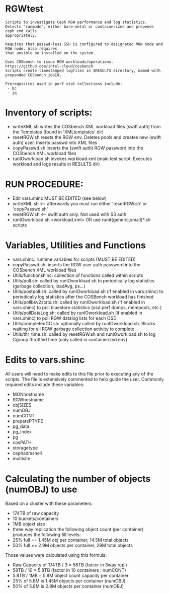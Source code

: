 # RGWtest
```
Scripts to investigate Ceph RGW performance and log statistics.
Detects "runmode", either bare-metal or containerized and prepends ceph cmd calls
appropriately.

Requires that passwd-less SSH is configured to designated MON node and RGW node. Also requires
that ansible be installed on the system.

Uses COSbench to issue RGW workloads/operations. https://github.com/intel-cloud/cosbench
Scripts create timestamped logfiles in $RESULTS directory, named with prepended COSbench jobId.

Prerequisites used in perf stat collections include:
 - bc
 - jq

```
# Inventory of scripts:
- writeXML.sh       writes the COSbench XML workload files (swift auth) from the Templates (found in 'XMLtemplates' dir)
- resetRGW.sh       resets the RGW env. Deletes pools and creates new (swift auth) user. Inserts passwd into XML files
- copyPasswd.sh     inserts the (swift auth) RGW password into the COSbench XML workload files
- runIOworkload.sh  invokes workload.xml (main test script. Executes workload and logs results in RESULTS dir)

# RUN PROCEDURE:
  - Edit vars.shinc   MUST BE EDITED (see below)
  - writeXML.sh        <-- afterwards you must run either 'resetRGW.sh' or 'copyPasswd.sh'
  - resetRGW.sh        <-- swift auth only. Not used with S3 auth
  - runIOworkload.sh <workload.xml>   OR   use runit{generic,small}*.sh scripts

# Variables, Utilities and Functions
- vars.shinc: runtime variables for scripts (MUST BE EDITED)
- copyPasswd.sh: inserts the RGW user auth password into the COSbench XML workload files
- Utils/functionshinc: collection of functions called within scripts
- Utils/poll.sh: called by runIOworkload.sh to periodically log statistics (garbage collection, loadAvg, ps...)
- Utils/postpoll.sh: called by runIOworkload.sh (if enabled in vars.shinc) to periodically log statistics after the COSBench workload has finished
- Utils/pollbsv2stats.sh: called by runIOworkload.sh (if enabled in vars.shinc) to poll bluestore statistics (osd perf dumps, mempools, etc.) 
- Utils/pollDataLog.sh: called by runIOworkload.sh (if enabled in vars.shinc) to poll RGW datalog lists for each OSD
- Utils/completedGC.sh: optionally called by runIOworkload.sh. Blcoks waiting for all RGW garbage collection activity to complete
- Utils/thr_time.sh: called by resetRGW.sh and runIOworkload.sh to log Cgroup throttled time (only called in containerized env)

# Edits to vars.shinc
All users will need to make edits to this file prior to executing any of the scripts.
The file is extensively commented to help guide the user.
Commonly required edits include these variables:
- MONhostname
- RGWhostname
- objSIZES
- numOBJ
- numCONT
- preparePTYPE
- pg_data
- pg_index
- pg
- cosPATH
- storagetype
- cephadmshell
- multisite

# Calculating the number of objects (numOBJ) to use
Based on a cluster with these parameters:
- 174TB of raw capacity
- 10 buckets/containers
- 1MB objext size
- three way replication
the following object count (per container) produces the following fill levels:
- 25% full == 1.45M obj per container, 14.5M total objects
- 50% full == 2.9M objects per container, 29M total objects

Those values were calculated using this formula:
- Raw Capacity of 174TB / 3 = 58TB  (factor in 3way repl)
- 58TB / 10 = 5.8TB   (factor in 10 containers : numCONT)
- 5.8TB / 1MB = 5.8M object count capacity per container
- 25% of 5.8M is 1.45M objects per container (numOBJ)
- 50% of 5.8M is 2.9M objects per container (numOBJ)
